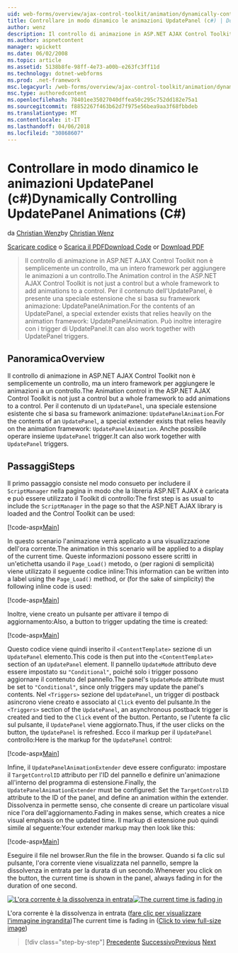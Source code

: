 ```yaml
---
uid: web-forms/overview/ajax-control-toolkit/animation/dynamically-controlling-updatepanel-animations-cs
title: Controllare in modo dinamico le animazioni UpdatePanel (c#) | Documenti Microsoft
author: wenz
description: Il controllo di animazione in ASP.NET AJAX Control Toolkit non è semplicemente un controllo, ma un intero framework per aggiungere le animazioni a un controllo. Per il contenuto di un...
ms.author: aspnetcontent
manager: wpickett
ms.date: 06/02/2008
ms.topic: article
ms.assetid: 5138b8fe-98ff-4e73-a00b-e263fc3ff11d
ms.technology: dotnet-webforms
ms.prod: .net-framework
msc.legacyurl: /web-forms/overview/ajax-control-toolkit/animation/dynamically-controlling-updatepanel-animations-cs
msc.type: authoredcontent
ms.openlocfilehash: 78401ee35027040dffea50c295c752dd182e75a1
ms.sourcegitcommit: f8852267f463b62d7f975e56bea9aa3f68fbbdeb
ms.translationtype: MT
ms.contentlocale: it-IT
ms.lasthandoff: 04/06/2018
ms.locfileid: "30868607"
---
```

<a name="dynamically-controlling-updatepanel-animations-c"></a><span data-ttu-id="a424b-104">Controllare in modo dinamico le animazioni UpdatePanel (c#)</span><span class="sxs-lookup"><span data-stu-id="a424b-104">Dynamically Controlling UpdatePanel Animations (C#)</span></span>
====================
<span data-ttu-id="a424b-105">da [Christian Wenz](https://github.com/wenz)</span><span class="sxs-lookup"><span data-stu-id="a424b-105">by [Christian Wenz](https://github.com/wenz)</span></span>

<span data-ttu-id="a424b-106">[Scaricare codice](http://download.microsoft.com/download/9/3/f/93f8daea-bebd-4821-833b-95205389c7d0/UpdatePanelAnimation2.cs.zip) o [Scarica il PDF](http://download.microsoft.com/download/b/6/a/b6ae89ee-df69-4c87-9bfb-ad1eb2b23373/updatepanelanimation2CS.pdf)</span><span class="sxs-lookup"><span data-stu-id="a424b-106">[Download Code](http://download.microsoft.com/download/9/3/f/93f8daea-bebd-4821-833b-95205389c7d0/UpdatePanelAnimation2.cs.zip) or [Download PDF](http://download.microsoft.com/download/b/6/a/b6ae89ee-df69-4c87-9bfb-ad1eb2b23373/updatepanelanimation2CS.pdf)</span></span>

> <span data-ttu-id="a424b-107">Il controllo di animazione in ASP.NET AJAX Control Toolkit non è semplicemente un controllo, ma un intero framework per aggiungere le animazioni a un controllo.</span><span class="sxs-lookup"><span data-stu-id="a424b-107">The Animation control in the ASP.NET AJAX Control Toolkit is not just a control but a whole framework to add animations to a control.</span></span> <span data-ttu-id="a424b-108">Per il contenuto dell'UpdatePanel, è presente una speciale estensione che si basa su framework animazione: UpdatePanelAnimation.</span><span class="sxs-lookup"><span data-stu-id="a424b-108">For the contents of an UpdatePanel, a special extender exists that relies heavily on the animation framework: UpdatePanelAnimation.</span></span> <span data-ttu-id="a424b-109">Può inoltre interagire con i trigger di UpdatePanel.</span><span class="sxs-lookup"><span data-stu-id="a424b-109">It can also work together with UpdatePanel triggers.</span></span>


## <a name="overview"></a><span data-ttu-id="a424b-110">Panoramica</span><span class="sxs-lookup"><span data-stu-id="a424b-110">Overview</span></span>

<span data-ttu-id="a424b-111">Il controllo di animazione in ASP.NET AJAX Control Toolkit non è semplicemente un controllo, ma un intero framework per aggiungere le animazioni a un controllo.</span><span class="sxs-lookup"><span data-stu-id="a424b-111">The Animation control in the ASP.NET AJAX Control Toolkit is not just a control but a whole framework to add animations to a control.</span></span> <span data-ttu-id="a424b-112">Per il contenuto di un `UpdatePanel`, una speciale estensione esistente che si basa su framework animazione: `UpdatePanelAnimation`.</span><span class="sxs-lookup"><span data-stu-id="a424b-112">For the contents of an `UpdatePanel`, a special extender exists that relies heavily on the animation framework: `UpdatePanelAnimation`.</span></span> <span data-ttu-id="a424b-113">Anche possibile operare insieme `UpdatePanel` trigger.</span><span class="sxs-lookup"><span data-stu-id="a424b-113">It can also work together with `UpdatePanel` triggers.</span></span>

## <a name="steps"></a><span data-ttu-id="a424b-114">Passaggi</span><span class="sxs-lookup"><span data-stu-id="a424b-114">Steps</span></span>

<span data-ttu-id="a424b-115">Il primo passaggio consiste nel modo consueto per includere il `ScriptManager` nella pagina in modo che la libreria ASP.NET AJAX è caricata e può essere utilizzato il Toolkit di controllo:</span><span class="sxs-lookup"><span data-stu-id="a424b-115">The first step is as usual to include the `ScriptManager` in the page so that the ASP.NET AJAX library is loaded and the Control Toolkit can be used:</span></span>


[!code-aspx[Main](dynamically-controlling-updatepanel-animations-cs/samples/sample1.aspx)]

<span data-ttu-id="a424b-116">In questo scenario l'animazione verrà applicato a una visualizzazione dell'ora corrente.</span><span class="sxs-lookup"><span data-stu-id="a424b-116">The animation in this scenario will be applied to a display of the current time.</span></span> <span data-ttu-id="a424b-117">Queste informazioni possono essere scritti in un'etichetta usando il `Page_Load()` metodo, o (per ragioni di semplicità) viene utilizzato il seguente codice inline:</span><span class="sxs-lookup"><span data-stu-id="a424b-117">This information can be written into a label using the `Page_Load()` method, or (for the sake of simplicity) the following inline code is used:</span></span>


[!code-aspx[Main](dynamically-controlling-updatepanel-animations-cs/samples/sample2.aspx)]

<span data-ttu-id="a424b-118">Inoltre, viene creato un pulsante per attivare il tempo di aggiornamento:</span><span class="sxs-lookup"><span data-stu-id="a424b-118">Also, a button to trigger updating the time is created:</span></span>


[!code-aspx[Main](dynamically-controlling-updatepanel-animations-cs/samples/sample3.aspx)]

<span data-ttu-id="a424b-119">Questo codice viene quindi inserito il `<ContentTemplate>` sezione di un `UpdatePanel` elemento.</span><span class="sxs-lookup"><span data-stu-id="a424b-119">This code is then put into the `<ContentTemplate>` section of an `UpdatePanel` element.</span></span> <span data-ttu-id="a424b-120">Il pannello `UpdateMode` attributo deve essere impostato su `"Conditional"`, poiché solo i trigger possono aggiornare il contenuto del pannello.</span><span class="sxs-lookup"><span data-stu-id="a424b-120">The panel's `UpdateMode` attribute must be set to `"Conditional"`, since only triggers may update the panel's contents.</span></span> <span data-ttu-id="a424b-121">Nel `<Triggers>` sezione del `UpdatePanel`, un trigger di postback asincrono viene creato e associato al `Click` evento del pulsante.</span><span class="sxs-lookup"><span data-stu-id="a424b-121">In the `<Triggers>` section of the `UpdatePanel`, an asynchronous postback trigger is created and tied to the `Click` event of the button.</span></span> <span data-ttu-id="a424b-122">Pertanto, se l'utente fa clic sul pulsante, il `UpdatePanel` viene aggiornato.</span><span class="sxs-lookup"><span data-stu-id="a424b-122">Thus, if the user clicks on the button, the `UpdatePanel` is refreshed.</span></span> <span data-ttu-id="a424b-123">Ecco il markup per il `UpdatePanel` controllo:</span><span class="sxs-lookup"><span data-stu-id="a424b-123">Here is the markup for the `UpdatePanel` control:</span></span>


[!code-aspx[Main](dynamically-controlling-updatepanel-animations-cs/samples/sample4.aspx)]

<span data-ttu-id="a424b-124">Infine, il `UpdatePanelAnimationExtender` deve essere configurato: impostare il `TargetControlID` attributo per l'ID del pannello e definire un'animazione all'interno del programma di estensione.</span><span class="sxs-lookup"><span data-stu-id="a424b-124">Finally, the `UpdatePanelAnimationExtender` must be configured: Set the `TargetControlID` attribute to the ID of the panel, and define an animation within the extender.</span></span> <span data-ttu-id="a424b-125">Dissolvenza in permette senso, che consente di creare un particolare visual nice l'ora dell'aggiornamento.</span><span class="sxs-lookup"><span data-stu-id="a424b-125">Fading in makes sense, which creates a nice visual emphasis on the updated time.</span></span> <span data-ttu-id="a424b-126">Il markup di estensione può quindi simile al seguente:</span><span class="sxs-lookup"><span data-stu-id="a424b-126">Your extender markup may then look like this:</span></span>


[!code-aspx[Main](dynamically-controlling-updatepanel-animations-cs/samples/sample5.aspx)]

<span data-ttu-id="a424b-127">Eseguire il file nel browser.</span><span class="sxs-lookup"><span data-stu-id="a424b-127">Run the file in the browser.</span></span> <span data-ttu-id="a424b-128">Quando si fa clic sul pulsante, l'ora corrente viene visualizzata nel pannello, sempre la dissolvenza in entrata per la durata di un secondo.</span><span class="sxs-lookup"><span data-stu-id="a424b-128">Whenever you click on the button, the current time is shown in the panel, always fading in for the duration of one second.</span></span>


<span data-ttu-id="a424b-129">[![L'ora corrente è la dissolvenza in entrata](dynamically-controlling-updatepanel-animations-cs/_static/image2.png)](dynamically-controlling-updatepanel-animations-cs/_static/image1.png)</span><span class="sxs-lookup"><span data-stu-id="a424b-129">[![The current time is fading in](dynamically-controlling-updatepanel-animations-cs/_static/image2.png)](dynamically-controlling-updatepanel-animations-cs/_static/image1.png)</span></span>

<span data-ttu-id="a424b-130">L'ora corrente è la dissolvenza in entrata ([fare clic per visualizzare l'immagine ingrandita](dynamically-controlling-updatepanel-animations-cs/_static/image3.png))</span><span class="sxs-lookup"><span data-stu-id="a424b-130">The current time is fading in ([Click to view full-size image](dynamically-controlling-updatepanel-animations-cs/_static/image3.png))</span></span>

> [!div class="step-by-step"]
> <span data-ttu-id="a424b-131">[Precedente](animating-an-updatepanel-control-cs.md)
> [Successivo](adding-animation-to-a-control-vb.md)</span><span class="sxs-lookup"><span data-stu-id="a424b-131">[Previous](animating-an-updatepanel-control-cs.md)
[Next](adding-animation-to-a-control-vb.md)</span></span>
